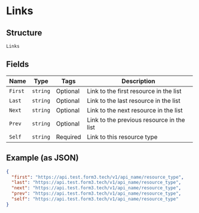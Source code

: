 
# Links

## Structure

`Links`

## Fields

| Name | Type | Tags | Description |
|  --- | --- | --- | --- |
| `First` | `string` | Optional | Link to the first resource in the list |
| `Last` | `string` | Optional | Link to the last resource in the list |
| `Next` | `string` | Optional | Link to the next resource in the list |
| `Prev` | `string` | Optional | Link to the previous resource in the list |
| `Self` | `string` | Required | Link to this resource type |

## Example (as JSON)

```json
{
  "first": "https://api.test.form3.tech/v1/api_name/resource_type",
  "last": "https://api.test.form3.tech/v1/api_name/resource_type",
  "next": "https://api.test.form3.tech/v1/api_name/resource_type",
  "prev": "https://api.test.form3.tech/v1/api_name/resource_type",
  "self": "https://api.test.form3.tech/v1/api_name/resource_type"
}
```

